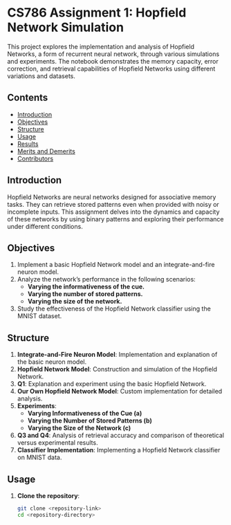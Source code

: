 # CS786 Assignment 1: Hopfield Network Simulation

This project explores the implementation and analysis of Hopfield Networks, a form of recurrent neural network, through various simulations and experiments. The notebook demonstrates the memory capacity, error correction, and retrieval capabilities of Hopfield Networks using different variations and datasets.

## Contents

- [Introduction](#introduction)
- [Objectives](#objectives)
- [Structure](#structure)
- [Usage](#usage)
- [Results](#results)
- [Merits and Demerits](#merits-and-demerits)
- [Contributors](#contributors)

## Introduction

Hopfield Networks are neural networks designed for associative memory tasks. They can retrieve stored patterns even when provided with noisy or incomplete inputs. This assignment delves into the dynamics and capacity of these networks by using binary patterns and exploring their performance under different conditions.

## Objectives

1. Implement a basic Hopfield Network model and an integrate-and-fire neuron model.
2. Analyze the network’s performance in the following scenarios:
   - **Varying the informativeness of the cue.**
   - **Varying the number of stored patterns.**
   - **Varying the size of the network.**
3. Study the effectiveness of the Hopfield Network classifier using the MNIST dataset.

## Structure

1. **Integrate-and-Fire Neuron Model**: Implementation and explanation of the basic neuron model.
2. **Hopfield Network Model**: Construction and simulation of the Hopfield Network.
3. **Q1**: Explanation and experiment using the basic Hopfield Network.
4. **Our Own Hopfield Network Model**: Custom implementation for detailed analysis.
5. **Experiments**:
   - **Varying Informativeness of the Cue (a)**
   - **Varying the Number of Stored Patterns (b)**
   - **Varying the Size of the Network (c)**
6. **Q3 and Q4**: Analysis of retrieval accuracy and comparison of theoretical versus experimental results.
7. **Classifier Implementation**: Implementing a Hopfield Network classifier on MNIST data.

## Usage

1. **Clone the repository**:
   ```bash
   git clone <repository-link>
   cd <repository-directory>
